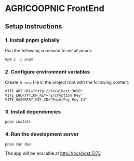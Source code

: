 # AGRICOOPNIC FrontEnd

## Setup Instructions

### 1. Install pnpm globally

Run the following command to install pnpm:

```sh
npm i -g pnpm
```

### 2. Configure environment variables

Create a `.env` file in the project root with the following content:

```dotenv
VITE_API_URL="http://localhost:3000"
VITE_ENCRYPTION_KEY="Encryption Key"
VITE_RAZORPAY_KEY_ID="RazorPay Key Id"
```

### 3. Install dependencies

```sh
pnpm install
```

### 4. Run the development server

```sh
pnpm run dev
```

The app will be available at [http://localhost:5173](http://localhost:5173).
